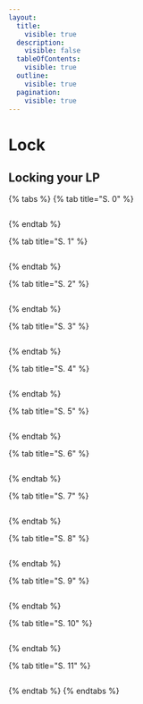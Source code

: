 ```yaml
---
layout:
  title:
    visible: true
  description:
    visible: false
  tableOfContents:
    visible: true
  outline:
    visible: true
  pagination:
    visible: true
---
```


# Lock

## Locking your LP

{% tabs %}
{% tab title="S. 0" %}
<figure><img src="../../.gitbook/assets/slide 0 - LP Locker.png" alt=""><figcaption></figcaption></figure>
{% endtab %}

{% tab title="S. 1" %}
<figure><img src="../../.gitbook/assets/slide 1 - LP Locker.png" alt=""><figcaption></figcaption></figure>
{% endtab %}

{% tab title="S. 2" %}
<figure><img src="../../.gitbook/assets/slide 2 - LP Locker.png" alt=""><figcaption></figcaption></figure>
{% endtab %}

{% tab title="S. 3" %}
<figure><img src="../../.gitbook/assets/slide 3 - LP Locker.png" alt=""><figcaption></figcaption></figure>
{% endtab %}

{% tab title="S. 4" %}
<figure><img src="../../.gitbook/assets/slide 4 - LP Locker.png" alt=""><figcaption></figcaption></figure>
{% endtab %}

{% tab title="S. 5" %}
<figure><img src="../../.gitbook/assets/slide 5 - LP Locker.png" alt=""><figcaption></figcaption></figure>
{% endtab %}

{% tab title="S. 6" %}
<figure><img src="../../.gitbook/assets/slide 6 - LP Locker.png" alt=""><figcaption></figcaption></figure>
{% endtab %}

{% tab title="S. 7" %}
<figure><img src="../../.gitbook/assets/slide 7 - LP Locker.png" alt=""><figcaption></figcaption></figure>
{% endtab %}

{% tab title="S. 8" %}
<figure><img src="../../.gitbook/assets/slide 8 - LP Locker.png" alt=""><figcaption></figcaption></figure>
{% endtab %}

{% tab title="S. 9" %}
<figure><img src="../../.gitbook/assets/slide 9 - LP Locker.png" alt=""><figcaption></figcaption></figure>
{% endtab %}

{% tab title="S. 10" %}
<figure><img src="../../.gitbook/assets/slide 10 - LP Locker.png" alt=""><figcaption></figcaption></figure>
{% endtab %}

{% tab title="S. 11" %}
<figure><img src="../../.gitbook/assets/slide 11 - LP Locker.png" alt=""><figcaption></figcaption></figure>
{% endtab %}
{% endtabs %}
